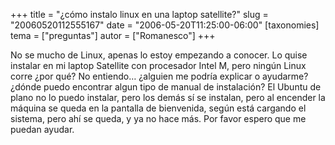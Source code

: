 +++
title = "¿cómo instalo linux en una laptop satellite?"
slug = "20060520112555167"
date = "2006-05-20T11:25:00-06:00"
[taxonomies]
tema = ["preguntas"]
autor = ["Romanesco"]
+++

No se mucho de Linux, apenas lo estoy empezando a conocer. Lo quise
instalar en mi laptop Satellite con procesador Intel M, pero ningún
Linux corre ¿por qué? No entiendo… ¿alguien me podría explicar o
ayudarme? ¿dónde puedo encontrar algun tipo de manual de instalación? El
Ubuntu de plano no lo puedo instalar, pero los demás sí se instalan,
pero al encender la máquina se queda en la pantalla de bienvenida, según
está cargando el sistema, pero ahí se queda, y ya no hace más. Por favor
espero que me puedan ayudar.

